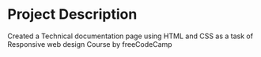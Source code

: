 # Project Description
Created a Technical documentation page using HTML and CSS as a task of Responsive web design Course by freeCodeCamp
